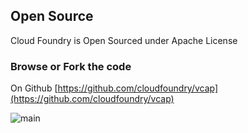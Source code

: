 ## Open Source

Cloud Foundry is Open Sourced under Apache License

### Browse or Fork the code
On Github [https://github.com/cloudfoundry/vcap](https://github.com/cloudfoundry/vcap)

![main](/img/open_source_1.png)